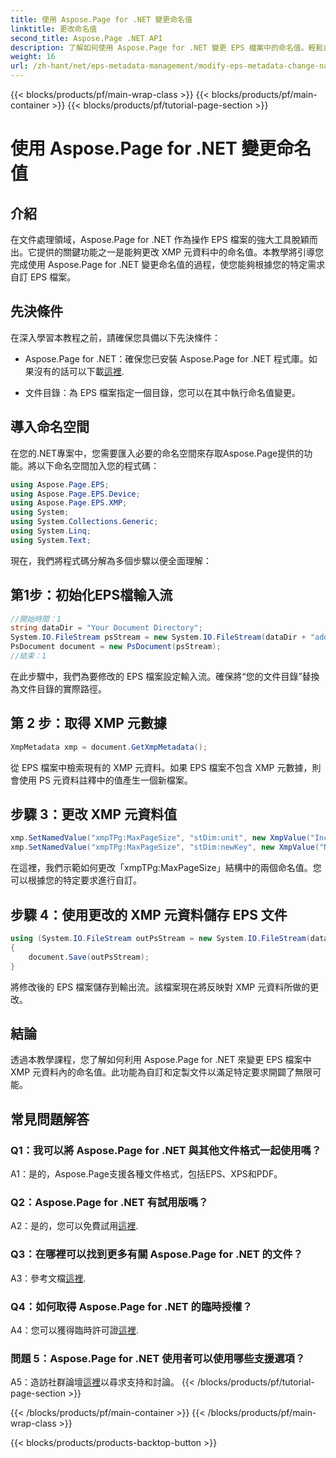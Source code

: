 ```yaml
---
title: 使用 Aspose.Page for .NET 變更命名值
linktitle: 更改命名值
second_title: Aspose.Page .NET API
description: 了解如何使用 Aspose.Page for .NET 變更 EPS 檔案中的命名值。輕鬆自訂 XMP 元資料以進行客製化文件處理。
weight: 16
url: /zh-hant/net/eps-metadata-management/modify-eps-metadata-change-named-value/
---
```


{{< blocks/products/pf/main-wrap-class >}}
{{< blocks/products/pf/main-container >}}
{{< blocks/products/pf/tutorial-page-section >}}

# 使用 Aspose.Page for .NET 變更命名值

## 介紹

在文件處理領域，Aspose.Page for .NET 作為操作 EPS 檔案的強大工具脫穎而出。它提供的關鍵功能之一是能夠更改 XMP 元資料中的命名值。本教學將引導您完成使用 Aspose.Page for .NET 變更命名值的過程，使您能夠根據您的特定需求自訂 EPS 檔案。

## 先決條件

在深入學習本教程之前，請確保您具備以下先決條件：

-  Aspose.Page for .NET：確保您已安裝 Aspose.Page for .NET 程式庫。如果沒有的話可以下載[這裡](https://releases.aspose.com/page/net/).

- 文件目錄：為 EPS 檔案指定一個目錄，您可以在其中執行命名值變更。

## 導入命名空間

在您的.NET專案中，您需要匯入必要的命名空間來存取Aspose.Page提供的功能。將以下命名空間加入您的程式碼：

```csharp
using Aspose.Page.EPS;
using Aspose.Page.EPS.Device;
using Aspose.Page.EPS.XMP;
using System;
using System.Collections.Generic;
using System.Linq;
using System.Text;
```

現在，我們將程式碼分解為多個步驟以便全面理解：

## 第1步：初始化EPS檔輸入流

```csharp
//開始時間：1
string dataDir = "Your Document Directory";
System.IO.FileStream psStream = new System.IO.FileStream(dataDir + "add_named_value_input.eps", System.IO.FileMode.Open, System.IO.FileAccess.Read);
PsDocument document = new PsDocument(psStream);
//結束：1
```

在此步驟中，我們為要修改的 EPS 檔案設定輸入流。確保將“您的文件目錄”替換為文件目錄的實際路徑。

## 第 2 步：取得 XMP 元數據

```csharp
XmpMetadata xmp = document.GetXmpMetadata();
```

從 EPS 檔案中檢索現有的 XMP 元資料。如果 EPS 檔案不包含 XMP 元數據，則會使用 PS 元資料註釋中的值產生一個新檔案。

## 步驟 3：更改 XMP 元資料值

```csharp
xmp.SetNamedValue("xmpTPg:MaxPageSize", "stDim:unit", new XmpValue("Inches"));
xmp.SetNamedValue("xmpTPg:MaxPageSize", "stDim:newKey", new XmpValue("NewValue"));
```

在這裡，我們示範如何更改「xmpTPg:MaxPageSize」結構中的兩個命名值。您可以根據您的特定要求進行自訂。

## 步驟 4：使用更改的 XMP 元資料儲存 EPS 文件

```csharp
using (System.IO.FileStream outPsStream = new System.IO.FileStream(dataDir + "change_named_value_output.eps", System.IO.FileMode.Create, System.IO.FileAccess.Write))
{
    document.Save(outPsStream);
}
```

將修改後的 EPS 檔案儲存到輸出流。該檔案現在將反映對 XMP 元資料所做的更改。

## 結論

透過本教學課程，您了解如何利用 Aspose.Page for .NET 來變更 EPS 檔案中 XMP 元資料內的命名值。此功能為自訂和定製文件以滿足特定要求開闢了無限可能。

## 常見問題解答

### Q1：我可以將 Aspose.Page for .NET 與其他文件格式一起使用嗎？

A1：是的，Aspose.Page支援各種文件格式，包括EPS、XPS和PDF。

### Q2：Aspose.Page for .NET 有試用版嗎？

 A2：是的，您可以免費試用[這裡](https://releases.aspose.com/).

### Q3：在哪裡可以找到更多有關 Aspose.Page for .NET 的文件？

 A3：參考文檔[這裡](https://reference.aspose.com/page/net/).

### Q4：如何取得 Aspose.Page for .NET 的臨時授權？

 A4：您可以獲得臨時許可證[這裡](https://purchase.aspose.com/temporary-license/).

### 問題 5：Aspose.Page for .NET 使用者可以使用哪些支援選項？

 A5：造訪社群論壇[這裡](https://forum.aspose.com/c/page/39)以尋求支持和討論。
{{< /blocks/products/pf/tutorial-page-section >}}

{{< /blocks/products/pf/main-container >}}
{{< /blocks/products/pf/main-wrap-class >}}

{{< blocks/products/products-backtop-button >}}
